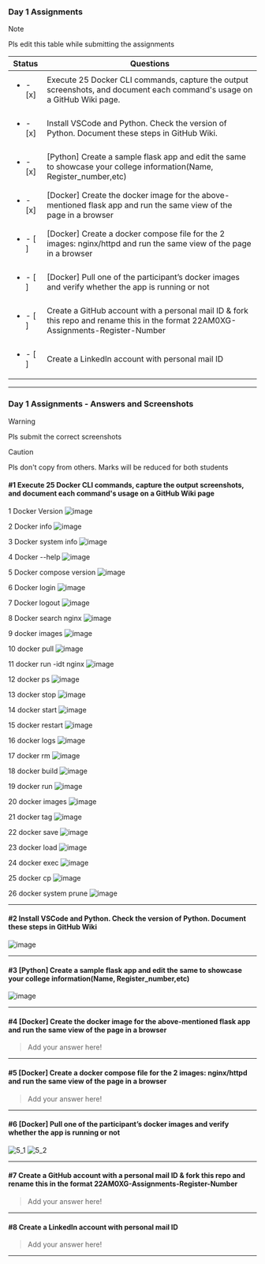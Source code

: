 ### Day 1 Assignments

> [!NOTE]
> Pls edit this table while submitting the assignments

| Status         | Questions     | 
|----------------|---------------|
| <ul><li>- [x] </li></ul> | Execute 25 Docker CLI commands, capture the output screenshots, and document each command's usage on a GitHub Wiki page. |
| <ul><li>- [x] </li></ul> | Install VSCode and Python. Check the version of Python. Document these steps in GitHub Wiki. |
| <ul><li>- [x] </li></ul> | [Python] Create a sample flask app and edit the same to showcase your college information(Name, Register_number,etc) |
| <ul><li>- [x] </li></ul> | [Docker] Create the docker image for the above-mentioned flask app and run the same view of the page in a browser |
| <ul><li>- [ ] </li></ul> | [Docker] Create a docker compose file for the 2 images: nginx/httpd and run the same view of the page in a browser |
| <ul><li>- [ ] </li></ul> | [Docker] Pull one of the participant’s docker images and verify whether the app is running or not  |
| <ul><li>- [ ] </li></ul> | Create a GitHub account with a personal mail ID & fork this repo and rename this in the format 22AM0XG-Assignments-Register-Number  |
| <ul><li>- [ ] </li></ul> | Create a LinkedIn account with personal mail ID  |

***

### Day 1 Assignments - Answers and Screenshots

> [!WARNING]
> Pls submit the correct screenshots

> [!CAUTION]
> Pls don't copy from others. Marks will be reduced for both students

#### #1 Execute 25 Docker CLI commands, capture the output screenshots, and document each command's usage on a GitHub Wiki page
1 Docker Version
![image](https://github.com/user-attachments/assets/e04731bc-fded-4c23-a424-1c8bcd4e5fdb)

2 Docker info
![image](https://github.com/user-attachments/assets/bae5eab9-a65a-493d-8c8c-bcc4b24b4f36)

3 Docker system info
![image](https://github.com/user-attachments/assets/0287f194-e423-4b7a-8118-3ab09294c2b9)

4 Docker --help
![image](https://github.com/user-attachments/assets/5a0378ac-d54e-492a-b55a-02f2e74b7764)

5 Docker compose version
![image](https://github.com/user-attachments/assets/5050c049-3552-4448-b466-e7a72d600509)

6 Docker login
![image](https://github.com/user-attachments/assets/2fca7cfa-f1cd-4abb-9372-b264098b2949)

7 Docker logout
![image](https://github.com/user-attachments/assets/805a9240-6ff7-4601-9530-a4dea4f2134f)

8 Docker search nginx
![image](https://github.com/user-attachments/assets/3ec3f6b0-e658-4e41-b93c-89c66f710213)

9 docker images
![image](https://github.com/user-attachments/assets/c283178a-d476-416c-9790-ca081c4ab299)

10 docker pull
![image](https://github.com/user-attachments/assets/ca51cc93-4fea-4e08-badd-b3d186929da0)

11 docker run -idt nginx
![image](https://github.com/user-attachments/assets/d42cf019-4e25-414a-8fa4-a89e57f08b54)

12 docker ps
![image](https://github.com/user-attachments/assets/11fe44a7-c321-4dd4-ba46-0e9083d5177e)

13 docker stop
![image](https://github.com/user-attachments/assets/3a2e7447-a48f-46d7-8c77-bbfa81ceadff)

14 docker start
![image](https://github.com/user-attachments/assets/d117ee80-3e93-405e-b0bd-b0aea2605077)

15 docker restart
![image](https://github.com/user-attachments/assets/b0622bcd-c1e5-489e-8e32-8b350ce03250)

16 docker logs
![image](https://github.com/user-attachments/assets/382ee1ca-e1fb-4e18-aa91-85c8203ee088)

17 docker rm 
![image](https://github.com/user-attachments/assets/d7ef86e9-c346-4e73-aa35-5df8da4c21c9)

18 docker build
![image](https://github.com/user-attachments/assets/b1006872-fe51-4864-98d1-87cb87c67294)

19 docker run
![image](https://github.com/user-attachments/assets/b3ea836c-7b8c-4352-b369-b1a8ee317fbc)

20 docker images
![image](https://github.com/user-attachments/assets/b6916171-cafe-44e5-8f78-5156f756f7b4)

21 docker tag
![image](https://github.com/user-attachments/assets/18b6abda-528a-4ca1-b313-2bb7a4904a9d)

22 docker save
![image](https://github.com/user-attachments/assets/1ce97fcc-eea3-436a-b94d-4da692351a25)

23 docker load
![image](https://github.com/user-attachments/assets/66cc76d8-80bf-4ac9-9a02-783cfcb6fc7a)

24 docker exec
![image](https://github.com/user-attachments/assets/b1f1dcb8-2e68-4670-88de-058110db5de9)

25 docker cp
![image](https://github.com/user-attachments/assets/f78c3bda-29e8-480e-808b-cea92dbf4595)

26 docker system prune
![image](https://github.com/user-attachments/assets/745e8c64-8a67-48b5-bd0f-5bc63ffef652)

***

#### #2 Install VSCode and Python. Check the version of Python. Document these steps in GitHub Wiki
![image](https://github.com/user-attachments/assets/cb1937fb-8978-4ad0-be68-e7c29b8c3821)


***

#### #3 [Python] Create a sample flask app and edit the same to showcase your college information(Name, Register_number,etc)
![image](https://github.com/user-attachments/assets/fb65815f-e064-4d1c-9011-cd7e13ed2c3e)


***

#### #4 [Docker] Create the docker image for the above-mentioned flask app and run the same view of the page in a browser
> Add your answer here!

***

#### #5 [Docker] Create a docker compose file for the 2 images: nginx/httpd and run the same view of the page in a browser
> Add your answer here!

***

#### #6 [Docker] Pull one of the participant’s docker images and verify whether the app is running or not
![5_1](https://github.com/user-attachments/assets/c725b58c-b68d-4ca8-9005-5dd79f042557)
![5_2](https://github.com/user-attachments/assets/d11c38b6-8ec2-4d8e-847e-82942b776a79)



***

#### #7 Create a GitHub account with a personal mail ID & fork this repo and rename this in the format 22AM0XG-Assignments-Register-Number
> Add your answer here!

***

#### #8 Create a LinkedIn account with personal mail ID
> Add your answer here!

***
